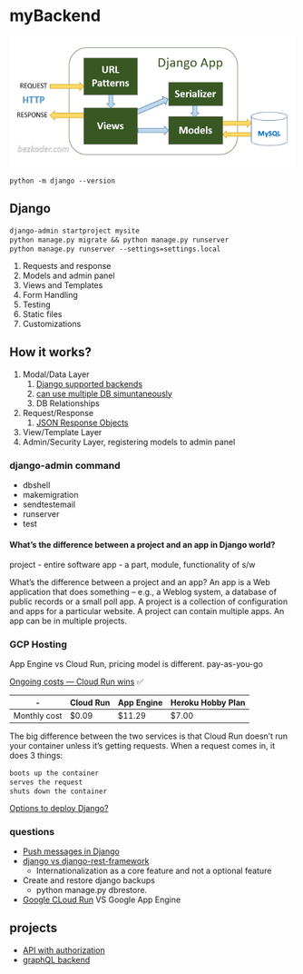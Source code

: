 # myBackend

![Django architecture](./docs/img/django-mysql-crud-rest-framework-archirecture.png)

```
python -m django --version

```

## Django

```
django-admin startproject mysite
python manage.py migrate && python manage.py runserver
python manage.py runserver --settings=settings.local
```

1. Requests and response
2. Models and admin panel
3. Views and Templates
4. Form Handling
5. Testing
6. Static files
7. Customizations

## How it works?

1. Modal/Data Layer
   1. [Django supported backends](https://github.com/django/django/tree/main/django/db/backends)
   2. [can use multiple DB simuntaneously](https://docs.djangoproject.com/en/3.2/topics/db/multi-db/#defining-your-databases)
   3. DB Relationships
2. Request/Response
   1. [JSON Response Objects](https://docs.djangoproject.com/en/3.2/ref/request-response/#jsonresponse-objects)
3. View/Template Layer
4. Admin/Security Layer, registering models to admin panel

### django-admin command

- dbshell
- makemigration
- sendtestemail
- runserver
- test

#### What’s the difference between a project and an app in Django world?

project - entire software
app - a part, module, functionality of s/w

What’s the difference between a project and an app? An app is a Web application that does something – e.g., a Weblog system, a database of public records or a small poll app. A project is a collection of configuration and apps for a particular website. A project can contain multiple apps. An app can be in multiple projects.

### GCP Hosting

App Engine vs Cloud Run, pricing model is different. pay-as-you-go

[Ongoing costs — Cloud Run wins](https://dev.to/pcraig3/cloud-run-vs-app-engine-a-head-to-head-comparison-using-facts-and-science-1225) ✅

| -            | Cloud Run | App Engine | Heroku Hobby Plan |
| ------------ | --------- | ---------- | ----------------- |
| Monthly cost | $0.09     | $11.29     | $7.00             |

The big difference between the two services is that Cloud Run doesn’t run your container unless it’s getting requests. When a request comes in, it does 3 things:

    boots up the container
    serves the request
    shuts down the container

[Options to deploy Django?](https://cloud.google.com/python/django)

### questions

- [Push messages in Django](https://stackoverflow.com/questions/10927505/how-to-build-a-push-system-in-django)
- [django vs django-rest-framework](https://stackoverflow.com/questions/49109791/django-or-django-rest-framework)
  - Internationalization as a core feature and not a optional feature
- Create and restore django backups
  - python manage.py dbrestore.
- [Google CLoud Run](https://cloud.google.com/run) VS Google App Engine

## projects

- [API with authorization](https://github.com/juanbenitezdev/django-rest-framework-crud)
- [graphQL backend](https://graphene-python.org/)
